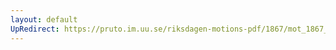 ```yaml
---
layout: default
UpRedirect: https://pruto.im.uu.se/riksdagen-motions-pdf/1867/mot_1867__ak__6.pdf
---
```


